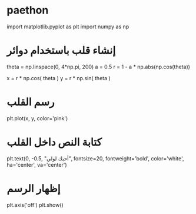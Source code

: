 # paethon
import matplotlib.pyplot as plt
import numpy as np

# إنشاء قلب باستخدام دوائر
theta = np.linspace(0, 4*np.pi, 200)
a = 0.5
r = 1 - a * np.abs(np.cos(theta))

x = r * np.cos( theta )
y = r * np.sin( theta )

# رسم القلب
plt.plot(x, y, color='pink')

# كتابة النص داخل القلب
plt.text(0, -0.5, "أحبك لولي", fontsize=20, fontweight='bold', color='white', ha='center', va='center')

# إظهار الرسم
plt.axis('off')
plt.show()


